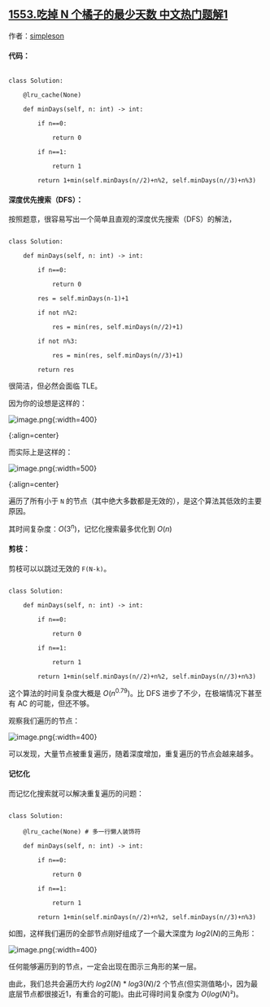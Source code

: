 ## [1553.吃掉 N 个橘子的最少天数 中文热门题解1](https://leetcode.cn/problems/minimum-number-of-days-to-eat-n-oranges/solutions/100000/python3-8xing-dai-ma-shi-jian-fu-za-du-olog2ntu-ji)

作者：[simpleson](https://leetcode.cn/u/simpleson)
#### 代码：

```Python3 []
class Solution:
    @lru_cache(None)
    def minDays(self, n: int) -> int:
        if n==0:
            return 0
        if n==1:
            return 1
        return 1+min(self.minDays(n//2)+n%2, self.minDays(n//3)+n%3)
```

#### 深度优先搜索（DFS）：

按照题意，很容易写出一个简单且直观的深度优先搜索（DFS）的解法，
```Python3 []
class Solution:
    def minDays(self, n: int) -> int:
        if n==0:
            return 0
        res = self.minDays(n-1)+1
        if not n%2:
            res = min(res, self.minDays(n//2)+1)
        if not n%3:
            res = min(res, self.minDays(n//3)+1)
        return res
```
很简洁，但必然会面临 TLE。


因为你的设想是这样的：

![image.png](https://pic.leetcode-cn.com/4b91fde5a6740814c4fc43d64d46c5bb3f55842107b7cb29cab9deb60a444a62-image.png){:width=400}
{:align=center}


而实际上是这样的：

![image.png](https://pic.leetcode-cn.com/7c5ff62a96b21376f3561b3d0d3069d6b3456b69eeb95b576ccf776703bc04c6-image.png){:width=500}
{:align=center}

遍历了所有小于 `N` 的节点（其中绝大多数都是无效的），是这个算法其低效的主要原因。
其时间复杂度：$O(3^n)$，记忆化搜索最多优化到 $O(n)$

#### 剪枝：
剪枝可以以跳过无效的 `F(N-k)`。
```Python3 []
class Solution:
    def minDays(self, n: int) -> int:
        if n==0:
            return 0
        if n==1:
            return 1
        return 1+min(self.minDays(n//2)+n%2, self.minDays(n//3)+n%3)
```
这个算法的时间复杂度大概是 $O(n^0.79)$。比 DFS 进步了不少，在极端情况下甚至有 AC 的可能，但还不够。
观察我们遍历的节点：

![image.png](https://pic.leetcode-cn.com/0928cbe02eca47ff9b7ebea43bcc898a3ac79271390efac44e553460a7565a8a-image.png){:width=400}

可以发现，大量节点被重复遍历，随着深度增加，重复遍历的节点会越来越多。

#### 记忆化
而记忆化搜索就可以解决重复遍历的问题：
```Python3 []
class Solution:
    @lru_cache(None) # 多一行懒人装饰符
    def minDays(self, n: int) -> int:
        if n==0:
            return 0
        if n==1:
            return 1
        return 1+min(self.minDays(n//2)+n%2, self.minDays(n//3)+n%3)
```
如图，这样我们遍历的全部节点刚好组成了一个最大深度为 $log2(N)$的三角形：

![image.png](https://pic.leetcode-cn.com/168d76d151ffe1781fc30bfada00834b17eb91492913872d50f249b36ca9e6a2-image.png){:width=400}

任何能够遍历到的节点，一定会出现在图示三角形的某一层。

由此，我们总共会遍历大约 $log2(N)*log3(N)/2$ 个节点(但实测值略小，因为最底层节点都很接近1，有重合的可能)。由此可得时间复杂度为 $O(log(N)²)$。

